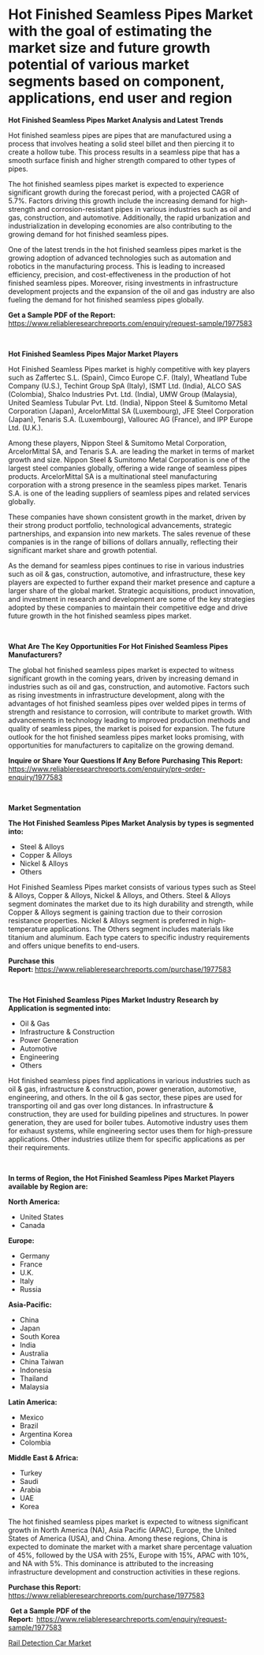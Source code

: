 <p><h1>Hot Finished Seamless Pipes Market with the goal of estimating the market size and future growth potential of various market segments based on component, applications, end user and region</h1></p><p><strong>Hot Finished Seamless Pipes Market Analysis and Latest Trends</strong></p>
<p><p>Hot finished seamless pipes are pipes that are manufactured using a process that involves heating a solid steel billet and then piercing it to create a hollow tube. This process results in a seamless pipe that has a smooth surface finish and higher strength compared to other types of pipes.</p><p>The hot finished seamless pipes market is expected to experience significant growth during the forecast period, with a projected CAGR of 5.7%. Factors driving this growth include the increasing demand for high-strength and corrosion-resistant pipes in various industries such as oil and gas, construction, and automotive. Additionally, the rapid urbanization and industrialization in developing economies are also contributing to the growing demand for hot finished seamless pipes.</p><p>One of the latest trends in the hot finished seamless pipes market is the growing adoption of advanced technologies such as automation and robotics in the manufacturing process. This is leading to increased efficiency, precision, and cost-effectiveness in the production of hot finished seamless pipes. Moreover, rising investments in infrastructure development projects and the expansion of the oil and gas industry are also fueling the demand for hot finished seamless pipes globally.</p></p>
<p><strong>Get a Sample PDF of the Report:&nbsp;</strong> <a href="https://www.reliableresearchreports.com/enquiry/request-sample/1977583">https://www.reliableresearchreports.com/enquiry/request-sample/1977583</a></p>
<p>&nbsp;</p>
<p><strong>Hot Finished Seamless Pipes Major Market Players</strong></p>
<p><p>Hot Finished Seamless Pipes market is highly competitive with key players such as Zaffertec S.L. (Spain), Cimco Europe C.F. (Italy), Wheatland Tube Company (U.S.), Techint Group SpA (Italy), ISMT Ltd. (India), ALCO SAS (Colombia), Shalco Industries Pvt. Ltd. (India), UMW Group (Malaysia), United Seamless Tubular Pvt. Ltd. (India), Nippon Steel & Sumitomo Metal Corporation (Japan), ArcelorMittal SA (Luxembourg), JFE Steel Corporation (Japan), Tenaris S.A. (Luxembourg), Vallourec AG (France), and IPP Europe Ltd. (U.K.).</p><p>Among these players, Nippon Steel & Sumitomo Metal Corporation, ArcelorMittal SA, and Tenaris S.A. are leading the market in terms of market growth and size. Nippon Steel & Sumitomo Metal Corporation is one of the largest steel companies globally, offering a wide range of seamless pipes products. ArcelorMittal SA is a multinational steel manufacturing corporation with a strong presence in the seamless pipes market. Tenaris S.A. is one of the leading suppliers of seamless pipes and related services globally.</p><p>These companies have shown consistent growth in the market, driven by their strong product portfolio, technological advancements, strategic partnerships, and expansion into new markets. The sales revenue of these companies is in the range of billions of dollars annually, reflecting their significant market share and growth potential.</p><p>As the demand for seamless pipes continues to rise in various industries such as oil & gas, construction, automotive, and infrastructure, these key players are expected to further expand their market presence and capture a larger share of the global market. Strategic acquisitions, product innovation, and investment in research and development are some of the key strategies adopted by these companies to maintain their competitive edge and drive future growth in the hot finished seamless pipes market.</p></p>
<p>&nbsp;</p>
<p><strong>What Are The Key Opportunities For Hot Finished Seamless Pipes Manufacturers?</strong></p>
<p><p>The global hot finished seamless pipes market is expected to witness significant growth in the coming years, driven by increasing demand in industries such as oil and gas, construction, and automotive. Factors such as rising investments in infrastructure development, along with the advantages of hot finished seamless pipes over welded pipes in terms of strength and resistance to corrosion, will contribute to market growth. With advancements in technology leading to improved production methods and quality of seamless pipes, the market is poised for expansion. The future outlook for the hot finished seamless pipes market looks promising, with opportunities for manufacturers to capitalize on the growing demand.</p></p>
<p><strong>Inquire or Share Your Questions If Any Before Purchasing This Report:</strong> <a href="https://www.reliableresearchreports.com/enquiry/pre-order-enquiry/1977583">https://www.reliableresearchreports.com/enquiry/pre-order-enquiry/1977583</a></p>
<p>&nbsp;</p>
<p><strong>Market Segmentation</strong></p>
<p><strong>The Hot Finished Seamless Pipes Market Analysis by types is segmented into:</strong></p>
<p><ul><li>Steel & Alloys</li><li>Copper & Alloys</li><li>Nickel & Alloys</li><li>Others</li></ul></p>
<p><p>Hot Finished Seamless Pipes market consists of various types such as Steel & Alloys, Copper & Alloys, Nickel & Alloys, and Others. Steel & Alloys segment dominates the market due to its high durability and strength, while Copper & Alloys segment is gaining traction due to their corrosion resistance properties. Nickel & Alloys segment is preferred in high-temperature applications. The Others segment includes materials like titanium and aluminum. Each type caters to specific industry requirements and offers unique benefits to end-users.</p></p>
<p><strong>Purchase this Report:&nbsp;</strong><a href="https://www.reliableresearchreports.com/purchase/1977583">https://www.reliableresearchreports.com/purchase/1977583</a></p>
<p>&nbsp;</p>
<p><strong>The Hot Finished Seamless Pipes Market Industry Research by Application is segmented into:</strong></p>
<p><ul><li>Oil & Gas</li><li>Infrastructure & Construction</li><li>Power Generation</li><li>Automotive</li><li>Engineering</li><li>Others</li></ul></p>
<p><p>Hot finished seamless pipes find applications in various industries such as oil & gas, infrastructure & construction, power generation, automotive, engineering, and others. In the oil & gas sector, these pipes are used for transporting oil and gas over long distances. In infrastructure & construction, they are used for building pipelines and structures. In power generation, they are used for boiler tubes. Automotive industry uses them for exhaust systems, while engineering sector uses them for high-pressure applications. Other industries utilize them for specific applications as per their requirements.</p></p>
<p>&nbsp;</p>
<p><strong>In terms of Region, the Hot Finished Seamless Pipes Market Players available by Region are:</strong></p>
<p>
    <p> <strong> North America: </strong>
        <ul>
            <li>United States</li>
            <li>Canada</li>
        </ul>
        </p> 
    <p> <strong> Europe: </strong>
        <ul>
            <li>Germany</li>
            <li>France</li>
            <li>U.K.</li>
            <li>Italy</li>
            <li>Russia</li>
        </ul>
        </p> 
    <p> <strong> Asia-Pacific: </strong>
        <ul>
            <li>China</li>
            <li>Japan</li>
            <li>South Korea</li>
            <li>India</li>
            <li>Australia</li>
            <li>China Taiwan</li>
            <li>Indonesia</li>
            <li>Thailand</li>
            <li>Malaysia</li>
        </ul>
        </p> 
    <p> <strong> Latin America: </strong>
        <ul>
            <li>Mexico</li>
            <li>Brazil</li>
            <li>Argentina Korea</li>
            <li>Colombia</li>
        </ul>
        </p> 
    <p> <strong> Middle East & Africa: </strong>
        <ul>
            <li>Turkey</li>
            <li>Saudi</li>
            <li>Arabia</li>
            <li>UAE</li>
            <li>Korea</li>
        </ul>
    </p>
    </p>
<p><p>The hot finished seamless pipes market is expected to witness significant growth in North America (NA), Asia Pacific (APAC), Europe, the United States of America (USA), and China. Among these regions, China is expected to dominate the market with a market share percentage valuation of 45%, followed by the USA with 25%, Europe with 15%, APAC with 10%, and NA with 5%. This dominance is attributed to the increasing infrastructure development and construction activities in these regions.</p></p>
<p><strong>Purchase this Report: </strong><a href="https://www.reliableresearchreports.com/purchase/1977583">https://www.reliableresearchreports.com/purchase/1977583</a></p>
<p>&nbsp;<strong>Get a Sample PDF of the Report:&nbsp;&nbsp;</strong><a href="https://www.reliableresearchreports.com/enquiry/request-sample/1977583">https://www.reliableresearchreports.com/enquiry/request-sample/1977583</a></p>
<p><strong></strong></p>
<p><p><a href="https://confirmed-shield-e13.notion.site/Rail-Detection-Car-Market-Size-Share-Trends-Analysis-Report-By-Material-By-Type-By-End-user-By-e76c9946399845cbac902732651bf9ea">Rail Detection Car Market</a></p></p>